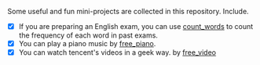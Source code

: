 Some useful and fun mini-projects are collected in this repository. Include.

- [x] If you are preparing an English exam, you can use [count_words](count_words/README.md) to count the frequency of each word in past exams.
- [x] You can play a piano music by [free_piano](free_piano/README.md).
- [x] You can watch tencent's videos in a geek way. by [free_video](free_video/README.md)